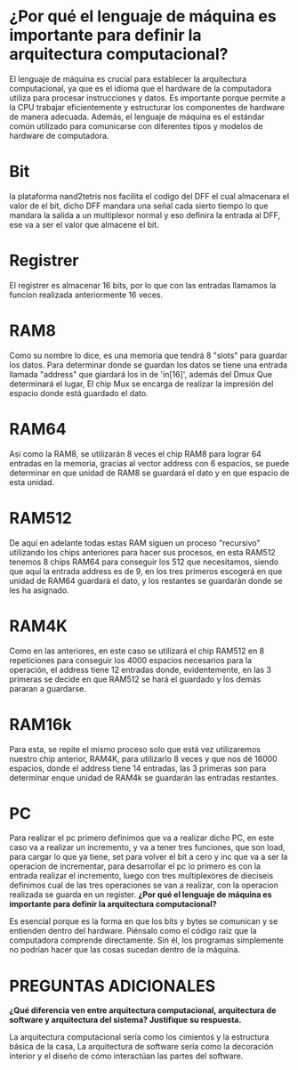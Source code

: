 # ¿Por qué el lenguaje de máquina es importante para definir la arquitectura computacional?

El lenguaje de máquina es crucial para establecer la arquitectura computacional, ya que es el idioma que el hardware de la computadora utiliza para procesar instrucciones y datos. Es importante porque permite a la CPU trabajar eficientemente y estructurar los componentes de hardware de manera adecuada. Además, el lenguaje de máquina es el estándar común utilizado para comunicarse con diferentes tipos y modelos de hardware de computadora.


# Bit

la plataforma nand2tetris nos facilita el codigo del DFF el cual almacenara el valor de el bit, dicho DFF mandara una señal cada sierto tiempo lo que mandara la salida a un multiplexor normal y eso definira la entrada al DFF, ese va a ser el valor que almacene el bit.

# Registrer

El registrer es almacenar 16 bits, por lo que con las entradas llamamos la funcion realizada anteriormente 16 veces.

# RAM8

Como su nombre lo dice, es una memoria que tendrá 8 "slots" para guardar los datos. Para determinar donde se guardan los datos se tiene una entrada llamada "address" que giardará los in de 'in[16]', además del Dmux Que determinará el lugar, El chip Mux se encarga de realizar la impresión del espacio donde está guardado el dato.

# RAM64

Así como la RAM8, se utilizarán 8 veces el chip RAM8 para lograr 64 entradas en la memoria, gracias al vector address con 6 espacios, se puede determinar en que unidad de RAM8 se guardará el dato y en que espacio de esta unidad.

# RAM512

De aquí en adelante todas estas RAM siguen un proceso "recursivo" utilizando los chips anteriores para hacer sus procesos, en esta RAM512 tenemos 8 chips RAM64 para conseguir los 512 que necesitamos, siendo que aquí la entrada address es de 9, en los tres primeros escogerá en que unidad de RAM64 guardará el dato, y los restantes se guardarán donde se les ha asignado.

# RAM4K

Como en las anteriores, en este caso se utilizará el chip RAM512 en 8 repeticiones para conseguir los 4000 espacios necesarios para la operación, el address tiene 12 entradas donde, evidentemente, en las 3 primeras se decide en que RAM512 se hará el guardado y los demás pararan a guardarse.

# RAM16k

Para esta, se repite el mismo proceso solo que está vez utilizaremos nuestro chip anterior, RAM4K, para utilizarlo 8 veces y que nos dé 16000 espacios, donde el address tiene 14 entradas, las 3 primeras son para determinar enque unidad de RAM4k se guardarán las entradas restantes.

# PC

Para realizar el pc primero definimos que va a realizar dicho PC, en este caso va a realizar un incremento, y va a tener tres funciones, que son load, para cargar lo que ya tiene, set para volver el bit a cero y inc que va a ser la operacion de incrementar, para desarrollar el pc lo primero es con la entrada realizar el incremento, luego con tres multiplexores de dieciseis definimos cual de las tres operaciones se van a realizar, con la operacion realizada se guarda en un register.
**¿Por qué el lenguaje de máquina es importante para definir la arquitectura computacional?**

Es esencial porque es la forma en que los bits y bytes se comunican y se entienden dentro del hardware. Piénsalo como el código raíz que la computadora comprende directamente. Sin él, los programas simplemente no podrían hacer que las cosas sucedan dentro de la máquina.
# PREGUNTAS ADICIONALES
**¿Qué diferencia ven entre arquitectura computacional, arquitectura de software y arquitectura del sistema? Justifique su respuesta.**

La arquitectura computacional sería como los cimientos y la estructura básica de la casa, La arquitectura de software sería como la decoración interior y el diseño de cómo interactúan las partes del software.
